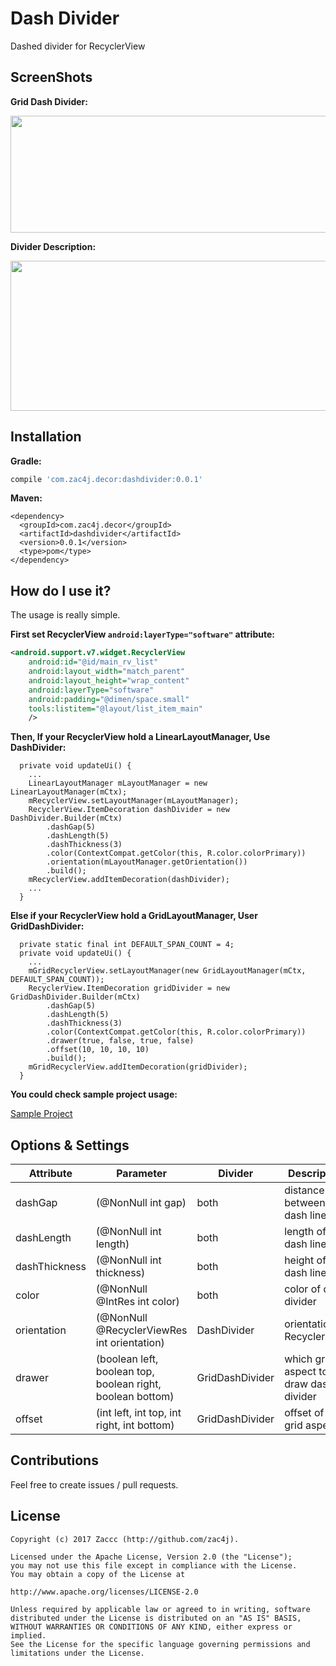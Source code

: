 # Dash Divider
Dashed divider for RecyclerView

## ScreenShots

**Grid Dash Divider:**

<img src="http://7xom3t.com1.z0.glb.clouddn.com/grid_dash_divider.png" width="557" height="187" />

**Divider Description:**

<img src="http://7xom3t.com1.z0.glb.clouddn.com/dash_divider_spec.png" width="557" height="240" />

## Installation

**Gradle:**
```groovy
compile 'com.zac4j.decor:dashdivider:0.0.1'
```

**Maven:**
```
<dependency>
  <groupId>com.zac4j.decor</groupId>
  <artifactId>dashdivider</artifactId>
  <version>0.0.1</version>
  <type>pom</type>
</dependency>
```

## How do I use it?

The usage is really simple.

**First set RecyclerView `android:layerType="software"` attribute:**
```xml
<android.support.v7.widget.RecyclerView
    android:id="@id/main_rv_list"
    android:layout_width="match_parent"
    android:layout_height="wrap_content"
    android:layerType="software"
    android:padding="@dimen/space.small"
    tools:listitem="@layout/list_item_main"
    />
```

**Then, If your RecyclerView hold a LinearLayoutManager, Use DashDivider:**
```
  private void updateUi() {
    ...
    LinearLayoutManager mLayoutManager = new LinearLayoutManager(mCtx);
    mRecyclerView.setLayoutManager(mLayoutManager);
    RecyclerView.ItemDecoration dashDivider = new DashDivider.Builder(mCtx)
        .dashGap(5)
        .dashLength(5)
        .dashThickness(3)
        .color(ContextCompat.getColor(this, R.color.colorPrimary))
        .orientation(mLayoutManager.getOrientation())
        .build();
    mRecyclerView.addItemDecoration(dashDivider);
    ...
  }
```

**Else if your RecyclerView hold a GridLayoutManager, User GridDashDivider:**
```
  private static final int DEFAULT_SPAN_COUNT = 4;
  private void updateUi() {
    ...
    mGridRecyclerView.setLayoutManager(new GridLayoutManager(mCtx, DEFAULT_SPAN_COUNT));
    RecyclerView.ItemDecoration gridDivider = new GridDashDivider.Builder(mCtx)
        .dashGap(5)
        .dashLength(5)
        .dashThickness(3)
        .color(ContextCompat.getColor(this, R.color.colorPrimary))
        .drawer(true, false, true, false)
        .offset(10, 10, 10, 10)
        .build();
    mGridRecyclerView.addItemDecoration(gridDivider);
  }
```

**You could check sample project usage:**

[Sample Project][sample]

## Options & Settings

| Attribute     | Parameter                                                  | Divider         | Description                            |
|-------------|----------------------------------------------------|--------------|-----------------------------------|
| dashGap       | (@NonNull int gap)                                                  | both            | distance between two dash line         |
| dashLength    | (@NonNull int length)                                               | both            | length of one dash line                |
| dashThickness | (@NonNull int thickness)                                            | both            | height of one dash line                |
| color         | (@NonNull @IntRes int color)                                        | both            | color of dash divider                  |
| orientation   | (@NonNull @RecyclerViewRes int orientation)                         | DashDivider     | orientation of RecyclerView            |
| drawer        | (boolean left, boolean top, boolean right, boolean bottom) | GridDashDivider | which grid aspect to draw dash divider |
| offset        | (int left, int top,  int right, int bottom)                | GridDashDivider | offset of diff grid aspect             |

## Contributions

Feel free to create issues / pull requests.

## License

```
Copyright (c) 2017 Zaccc (http://github.com/zac4j).

Licensed under the Apache License, Version 2.0 (the "License");
you may not use this file except in compliance with the License.
You may obtain a copy of the License at

http://www.apache.org/licenses/LICENSE-2.0

Unless required by applicable law or agreed to in writing, software
distributed under the License is distributed on an "AS IS" BASIS,
WITHOUT WARRANTIES OR CONDITIONS OF ANY KIND, either express or implied.
See the License for the specific language governing permissions and
limitations under the License.
```

[sample]:https://github.com/zac4j/dashdivider/blob/master/app/src/main/java/com/zac4j/sample/MainActivity.java
